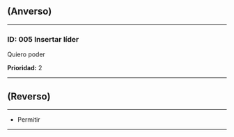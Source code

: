 [//]: # (Pendiente de cambios) 
## (Anverso)
---

### **ID:** 005 **Insertar líder**

Quiero poder

**Prioridad:** 2

---

## (Reverso)

---

* Permitir

---
